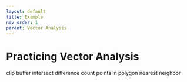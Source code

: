 ```yaml
---
layout: default
title: Example
nav_order: 1
parent: Vector Analysis
---
```

# Practicing Vector Analysis

clip 
buffer
intersect
difference
count points in polygon
nearest neighbor

